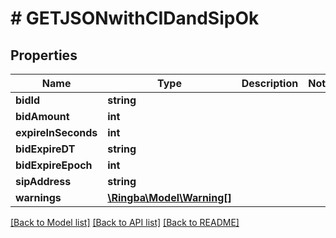 # # GETJSONwithCIDandSipOk

## Properties

Name | Type | Description | Notes
------------ | ------------- | ------------- | -------------
**bidId** | **string** |  |
**bidAmount** | **int** |  |
**expireInSeconds** | **int** |  |
**bidExpireDT** | **string** |  |
**bidExpireEpoch** | **int** |  |
**sipAddress** | **string** |  |
**warnings** | [**\Ringba\Model\Warning[]**](Warning.md) |  |

[[Back to Model list]](../../README.md#models) [[Back to API list]](../../README.md#endpoints) [[Back to README]](../../README.md)
